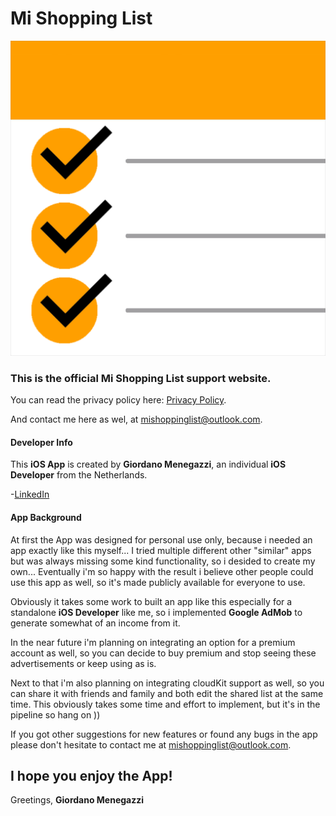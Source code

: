 # Mi Shopping List


![Mi Shopping List](icon-1024.png)


### This is the official Mi Shopping List support website.

You can read the privacy policy here: [Privacy Policy](https://mishoppinglist.github.io/Privacy-Policy/).

And contact me here as wel, at <mishoppinglist@outlook.com>.




#### Developer Info
This **iOS App** is created by **Giordano Menegazzi**, an individual **iOS Developer** from the Netherlands. 

-[LinkedIn](https://www.linkedin.com/in/giordano-menegazzi-35108012a/)


#### App Background
At first the App was designed for personal use only, because i needed an app exactly like this myself... I tried multiple different other "similar" apps but was always missing some kind functionality, so i desided to create my own... Eventually i'm so happy with the result i believe other people could use this app as well, so it's made publicly available for everyone to use.


Obviously it takes some work to built an app like this especially for a standalone **iOS Developer** like me, so i implemented **Google AdMob** to generate somewhat of an income from it. 

In the near future i'm planning on integrating an option for a premium account as well, so you can decide to buy premium and stop seeing these advertisements or keep using as is. 

Next to that i'm also planning on integrating cloudKit support as well, so you can share it with friends and family and both edit the shared list at the same time.
This obviously takes some time and effort to implement, but it's in the pipeline so hang on ))


If you got other suggestions for new features or found any bugs in the app please don't hesitate to contact me at <mishoppinglist@outlook.com>.



## I hope you enjoy the App!

Greetings, 
**Giordano Menegazzi**

